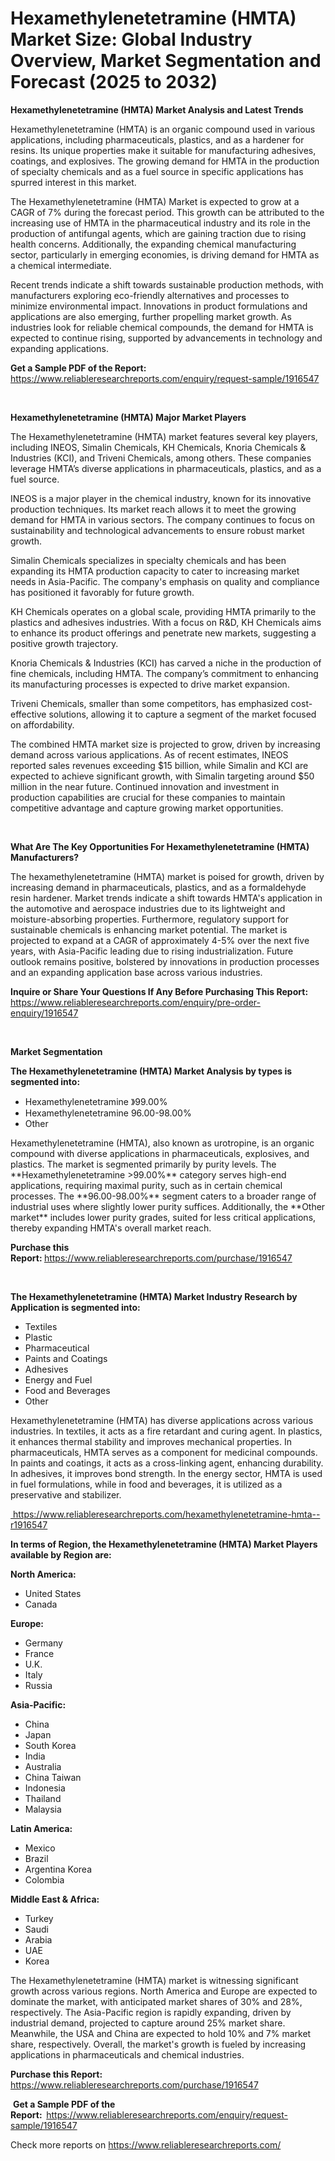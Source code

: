 <p><h1>Hexamethylenetetramine (HMTA) Market Size: Global Industry Overview, Market Segmentation and Forecast (2025 to 2032)</h1></p><p><strong>Hexamethylenetetramine (HMTA) Market Analysis and Latest Trends</strong></p>
<p><p>Hexamethylenetetramine (HMTA) is an organic compound used in various applications, including pharmaceuticals, plastics, and as a hardener for resins. Its unique properties make it suitable for manufacturing adhesives, coatings, and explosives. The growing demand for HMTA in the production of specialty chemicals and as a fuel source in specific applications has spurred interest in this market.</p><p>The Hexamethylenetetramine (HMTA) Market is expected to grow at a CAGR of 7% during the forecast period. This growth can be attributed to the increasing use of HMTA in the pharmaceutical industry and its role in the production of antifungal agents, which are gaining traction due to rising health concerns. Additionally, the expanding chemical manufacturing sector, particularly in emerging economies, is driving demand for HMTA as a chemical intermediate.</p><p>Recent trends indicate a shift towards sustainable production methods, with manufacturers exploring eco-friendly alternatives and processes to minimize environmental impact. Innovations in product formulations and applications are also emerging, further propelling market growth. As industries look for reliable chemical compounds, the demand for HMTA is expected to continue rising, supported by advancements in technology and expanding applications.</p></p>
<p><strong>Get a Sample PDF of the Report:&nbsp;</strong> <a href="https://www.reliableresearchreports.com/enquiry/request-sample/1916547?utm_campaign=1720&utm_medium=2&utm_source=Github&utm_content=ia&utm_term=03042025&utm_id=hexamethylenetetramine-hmta">https://www.reliableresearchreports.com/enquiry/request-sample/1916547</a></p>
<p>&nbsp;</p>
<p><strong>Hexamethylenetetramine (HMTA) Major Market Players</strong></p>
<p><p>The Hexamethylenetetramine (HMTA) market features several key players, including INEOS, Simalin Chemicals, KH Chemicals, Knoria Chemicals & Industries (KCI), and Triveni Chemicals, among others. These companies leverage HMTA’s diverse applications in pharmaceuticals, plastics, and as a fuel source.</p><p>INEOS is a major player in the chemical industry, known for its innovative production techniques. Its market reach allows it to meet the growing demand for HMTA in various sectors. The company continues to focus on sustainability and technological advancements to ensure robust market growth.</p><p>Simalin Chemicals specializes in specialty chemicals and has been expanding its HMTA production capacity to cater to increasing market needs in Asia-Pacific. The company's emphasis on quality and compliance has positioned it favorably for future growth.</p><p>KH Chemicals operates on a global scale, providing HMTA primarily to the plastics and adhesives industries. With a focus on R&D, KH Chemicals aims to enhance its product offerings and penetrate new markets, suggesting a positive growth trajectory.</p><p>Knoria Chemicals & Industries (KCI) has carved a niche in the production of fine chemicals, including HMTA. The company’s commitment to enhancing its manufacturing processes is expected to drive market expansion.</p><p>Triveni Chemicals, smaller than some competitors, has emphasized cost-effective solutions, allowing it to capture a segment of the market focused on affordability.</p><p>The combined HMTA market size is projected to grow, driven by increasing demand across various applications. As of recent estimates, INEOS reported sales revenues exceeding $15 billion, while Simalin and KCI are expected to achieve significant growth, with Simalin targeting around $50 million in the near future. Continued innovation and investment in production capabilities are crucial for these companies to maintain competitive advantage and capture growing market opportunities.</p></p>
<p>&nbsp;</p>
<p><strong>What Are The Key Opportunities For Hexamethylenetetramine (HMTA) Manufacturers?</strong></p>
<p><p>The hexamethylenetetramine (HMTA) market is poised for growth, driven by increasing demand in pharmaceuticals, plastics, and as a formaldehyde resin hardener. Market trends indicate a shift towards HMTA's application in the automotive and aerospace industries due to its lightweight and moisture-absorbing properties. Furthermore, regulatory support for sustainable chemicals is enhancing market potential. The market is projected to expand at a CAGR of approximately 4-5% over the next five years, with Asia-Pacific leading due to rising industrialization. Future outlook remains positive, bolstered by innovations in production processes and an expanding application base across various industries.</p></p>
<p><strong>Inquire or Share Your Questions If Any Before Purchasing This Report:</strong> <a href="https://www.reliableresearchreports.com/enquiry/pre-order-enquiry/1916547?utm_campaign=1720&utm_medium=2&utm_source=Github&utm_content=ia&utm_term=03042025&utm_id=hexamethylenetetramine-hmta">https://www.reliableresearchreports.com/enquiry/pre-order-enquiry/1916547</a></p>
<p>&nbsp;</p>
<p><strong>Market Segmentation</strong></p>
<p><strong>The Hexamethylenetetramine (HMTA) Market Analysis by types is segmented into:</strong></p>
<p><ul><li>Hexamethylenetetramine 》99.00%</li><li>Hexamethylenetetramine 96.00-98.00%</li><li>Other</li></ul></p>
<p><p>Hexamethylenetetramine (HMTA), also known as urotropine, is an organic compound with diverse applications in pharmaceuticals, explosives, and plastics. The market is segmented primarily by purity levels. The **Hexamethylenetetramine >99.00%** category serves high-end applications, requiring maximal purity, such as in certain chemical processes. The **96.00-98.00%** segment caters to a broader range of industrial uses where slightly lower purity suffices. Additionally, the **Other market** includes lower purity grades, suited for less critical applications, thereby expanding HMTA's overall market reach.</p></p>
<p><strong>Purchase this Report:&nbsp;</strong><a href="https://www.reliableresearchreports.com/purchase/1916547?utm_campaign=1720&utm_medium=2&utm_source=Github&utm_content=ia&utm_term=03042025&utm_id=hexamethylenetetramine-hmta">https://www.reliableresearchreports.com/purchase/1916547</a></p>
<p>&nbsp;</p>
<p><strong>The Hexamethylenetetramine (HMTA) Market Industry Research by Application is segmented into:</strong></p>
<p><ul><li>Textiles</li><li>Plastic</li><li>Pharmaceutical</li><li>Paints and Coatings</li><li>Adhesives</li><li>Energy and Fuel</li><li>Food and Beverages</li><li>Other</li></ul></p>
<p><p>Hexamethylenetetramine (HMTA) has diverse applications across various industries. In textiles, it acts as a fire retardant and curing agent. In plastics, it enhances thermal stability and improves mechanical properties. In pharmaceuticals, HMTA serves as a component for medicinal compounds. In paints and coatings, it acts as a cross-linking agent, enhancing durability. In adhesives, it improves bond strength. In the energy sector, HMTA is used in fuel formulations, while in food and beverages, it is utilized as a preservative and stabilizer.</p></p>
<p><a href="https://www.reliableresearchreports.com/hexamethylenetetramine-hmta--r1916547?utm_campaign=1720&utm_medium=2&utm_source=Github&utm_content=ia&utm_term=03042025&utm_id=hexamethylenetetramine-hmta">&nbsp;https://www.reliableresearchreports.com/hexamethylenetetramine-hmta--r1916547</a></p>
<p><strong>In terms of Region, the Hexamethylenetetramine (HMTA) Market Players available by Region are:</strong></p>
<p>
    <p> <strong> North America: </strong>
        <ul>
            <li>United States</li>
            <li>Canada</li>
        </ul>
        </p> 
    <p> <strong> Europe: </strong>
        <ul>
            <li>Germany</li>
            <li>France</li>
            <li>U.K.</li>
            <li>Italy</li>
            <li>Russia</li>
        </ul>
        </p> 
    <p> <strong> Asia-Pacific: </strong>
        <ul>
            <li>China</li>
            <li>Japan</li>
            <li>South Korea</li>
            <li>India</li>
            <li>Australia</li>
            <li>China Taiwan</li>
            <li>Indonesia</li>
            <li>Thailand</li>
            <li>Malaysia</li>
        </ul>
        </p> 
    <p> <strong> Latin America: </strong>
        <ul>
            <li>Mexico</li>
            <li>Brazil</li>
            <li>Argentina Korea</li>
            <li>Colombia</li>
        </ul>
        </p> 
    <p> <strong> Middle East & Africa: </strong>
        <ul>
            <li>Turkey</li>
            <li>Saudi</li>
            <li>Arabia</li>
            <li>UAE</li>
            <li>Korea</li>
        </ul>
    </p>
    </p>
<p><p>The Hexamethylenetetramine (HMTA) market is witnessing significant growth across various regions. North America and Europe are expected to dominate the market, with anticipated market shares of 30% and 28%, respectively. The Asia-Pacific region is rapidly expanding, driven by industrial demand, projected to capture around 25% market share. Meanwhile, the USA and China are expected to hold 10% and 7% market share, respectively. Overall, the market's growth is fueled by increasing applications in pharmaceuticals and chemical industries.</p></p>
<p><strong>Purchase this Report: </strong><a href="https://www.reliableresearchreports.com/purchase/1916547?utm_campaign=1720&utm_medium=2&utm_source=Github&utm_content=ia&utm_term=03042025&utm_id=hexamethylenetetramine-hmta">https://www.reliableresearchreports.com/purchase/1916547</a></p>
<p>&nbsp;<strong>Get a Sample PDF of the Report:&nbsp;&nbsp;</strong><a href="https://www.reliableresearchreports.com/enquiry/request-sample/1916547?utm_campaign=1720&utm_medium=2&utm_source=Github&utm_content=ia&utm_term=03042025&utm_id=hexamethylenetetramine-hmta">https://www.reliableresearchreports.com/enquiry/request-sample/1916547</a></p>
<p><strong></strong></p>
<p>Check more reports on <a href="https://www.reliableresearchreports.com/?utm_campaign=1720&utm_medium=2&utm_source=Github&utm_content=ia&utm_term=03042025&utm_id=hexamethylenetetramine-hmta">https://www.reliableresearchreports.com/</a></p>